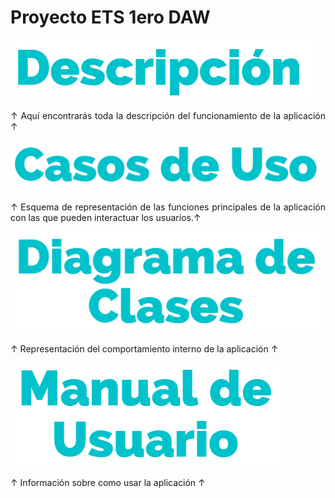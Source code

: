 # Proyecto ETS 1ero DAW

<div align="justify">
  
[<img src="./img/descripcion.png">](https://github.com/denmoujalli/proyecto-ets-daw/wiki/Descripción)
 
↑ Aquí encontrarás toda la descripción del funcionamiento de la aplicación ↑

[<img src="./img/casos-uso.svg">](https://github.com/denmoujalli/proyecto-ets-daw/wiki/Diagrama-de-Casos-de-Uso)

↑ Esquema de representación de las funciones principales de la aplicación con las que pueden interactuar los usuarios.↑

[<img src="./img/clases.png">](https://github.com/denmoujalli/proyecto-ets-daw/wiki/Diagrama-de-Clases)

↑ Representación del comportamiento interno de la aplicación ↑
  
[<img src="./img/manual-usuario.png">]()

↑ Información sobre como usar la aplicación ↑
</div>
